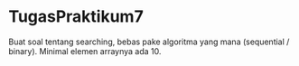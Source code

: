 # TugasPraktikum7
Buat soal tentang searching, bebas pake algoritma yang mana (sequential / binary). Minimal elemen arraynya ada 10.
